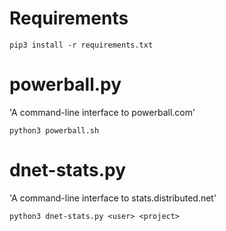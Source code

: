 # Requirements 
```
pip3 install -r requirements.txt
```

# powerball.py 
'A command-line interface to powerball.com'   
```
python3 powerball.sh
```
    
# dnet-stats.py
'A command-line interface to stats.distributed.net' 
```
python3 dnet-stats.py <user> <project>
```
